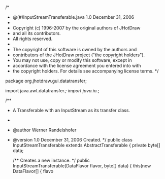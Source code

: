 /*
 * @(#)InputStreamTransferable.java  1.0  December 31, 2006
 *
 * Copyright (c) 1996-2007 by the original authors of JHotDraw
 * and all its contributors.
 * All rights reserved.
 *
 * The copyright of this software is owned by the authors and  
 * contributors of the JHotDraw project ("the copyright holders").  
 * You may not use, copy or modify this software, except in  
 * accordance with the license agreement you entered into with  
 * the copyright holders. For details see accompanying license terms. 
 */

package org.jhotdraw.gui.datatransfer;

import java.awt.datatransfer.*;
import java.io.*;

/**
 * A Transferable with an InputStream as its transfer class.
 *
 * @author Werner Randelshofer
 * @version 1.0 December 31, 2006 Created.
 */
public class InputStreamTransferable extends AbstractTransferable {
    private byte[] data;
    
    /** Creates a new instance. */
    public InputStreamTransferable(DataFlavor flavor, byte[] data) {
        this(new DataFlavor[] { flavo